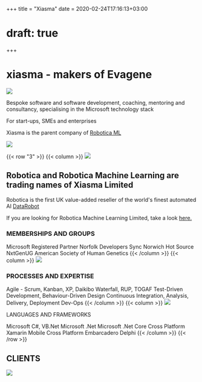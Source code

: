 +++
title = "Xiasma"
date = 2020-02-24T17:16:13+03:00
# draft: true
+++

# xiasma - makers of Evagene

![](/images/xiasma.gif)

Bespoke software and software development, coaching, mentoring and consultancy, specialising in the Microsoft technology stack

For start-ups, SMEs and enterprises

Xiasma is the parent company of [Robotica ML](https://robotica.ml/)

[![](/images/robotica-logo-grey-transparent.png)](https://robotica.ml/)

{{< row "3" >}}
{{< column >}}
![](/images/image-asset.jpg)

## Robotica and Robotica Machine Learning are trading names of Xiasma Limited
Robotica is the first UK value-added reseller of the world's finest automated AI [DataRobot](https://www.datarobot.com/)

If you are looking for Robotica Machine Learning Limited, take a look [here.](https://robotica.ml/)

### MEMBERSHIPS AND GROUPS

Microsoft Registered Partner
Norfolk Developers
Sync Norwich
Hot Source
NxtGenUG
American Society of Human Genetics
{{< /column >}}
{{< column >}}
![](/images/image-asset-1.jpg)

### PROCESSES AND EXPERTISE

Agile - Scrum, Kanban, XP, Daikibo
Waterfall, RUP, TOGAF
Test-Driven Development, Behaviour-Driven Design
Continuous Integration, Analysis, Delivery, Deployment
Dev-Ops
{{< /column >}}
{{< column >}}
![](/images/image-asset-2.jpg)

LANGUAGES AND FRAMEWORKS

Microsoft C#, VB.Net
Microsoft .Net
Microsoft .Net Core Cross Platform
Xamarin Mobile Cross Platform
Embarcadero Delphi
{{< /column >}}
{{< /row >}}

## CLIENTS

![](/images/word-cloud.png)

<!-- map, address and form -->
